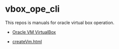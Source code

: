 # vbox_ope_cli
This repos is manuals for oracle virtual box operation.

- [Oracle VM VirtualBox](https://www.virtualbox.org/)

- [createVm.html](createVm.html)
